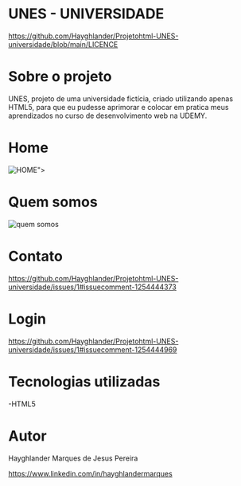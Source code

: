 # UNES - UNIVERSIDADE
https://github.com/Hayghlander/Projetohtml-UNES-universidade/blob/main/LICENCE

# Sobre o projeto

UNES, projeto de uma universidade fictícia, criado utilizando apenas HTML5, para que eu pudesse aprimorar e colocar em pratica meus aprendizados no curso de desenvolvimento web na UDEMY.

# Home
     
![HOME](https://user-images.githubusercontent.com/113555075/191643780-22c87b08-57dc-4fad-b652-8fc909fbdccf.png)">

# Quem somos

![quem somos](https://user-images.githubusercontent.com/113555075/191645413-9834b6e0-262a-43c0-801a-5ff42a5339b6.png)

# Contato

https://github.com/Hayghlander/Projetohtml-UNES-universidade/issues/1#issuecomment-1254444373

# Login

https://github.com/Hayghlander/Projetohtml-UNES-universidade/issues/1#issuecomment-1254444969


# Tecnologias utilizadas

-HTML5

# Autor

Hayghlander Marques de Jesus Pereira

https://www.linkedin.com/in/hayghlandermarques

